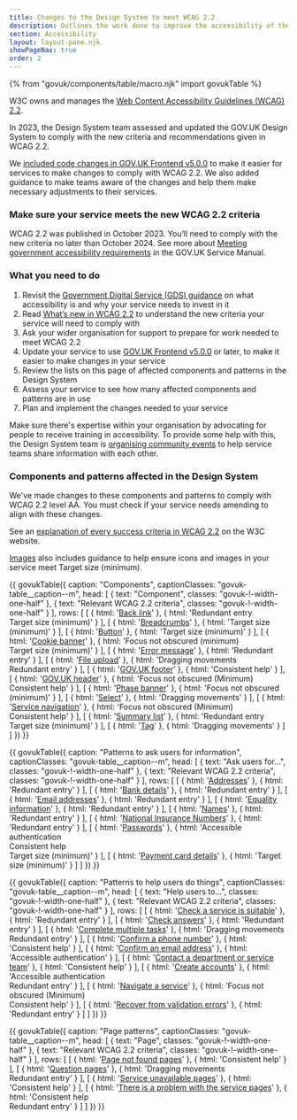 ```yaml
---
title: Changes to the Design System to meet WCAG 2.2
description: Outlines the work done to improve the accessibility of the GOV.UK Design System to meet WCAG 2.2 guidelines.
section: Accessibility
layout: layout-pane.njk
showPageNav: true
order: 2
---
```


{% from "govuk/components/table/macro.njk" import govukTable %}

W3C owns and manages the [Web Content Accessibility Guidelines (WCAG) 2.2](https://www.w3.org/TR/WCAG22/).

In 2023, the Design System team assessed and updated the GOV.UK Design System to comply with the new criteria and recommendations given in WCAG 2.2.

We [included code changes in GOV.UK Frontend v5.0.0](https://frontend.design-system.service.gov.uk/changes-to-govuk-frontend-v5/) to make it easier for services to make changes to comply with WCAG 2.2. We also added guidance to make teams aware of the changes and help them make necessary adjustments to their services.

### Make sure your service meets the new WCAG 2.2 criteria

WCAG 2.2 was published in October 2023. You’ll need to comply with the new criteria no later than October 2024. See more about [Meeting government accessibility requirements](https://www.gov.uk/service-manual/helping-people-to-use-your-service/understanding-wcag) in the GOV.UK Service Manual.

### What you need to do

1. Revisit the [Government Digital Service (GDS) guidance](https://www.gov.uk/guidance/accessibility-requirements-for-public-sector-websites-and-apps) on what accessibility is and why your service needs to invest in it
2. Read [What’s new in WCAG 2.2](https://www.w3.org/WAI/standards-guidelines/wcag/new-in-22/) to understand the new criteria your service will need to comply with
3. Ask your wider organisation for support to prepare for work needed to meet WCAG 2.2
4. Update your service to use [GOV.UK Frontend v5.0.0](https://frontend.design-system.service.gov.uk/changes-to-govuk-frontend-v5/) or later, to make it easier to make changes in your service
5. Review the lists on this page of affected components and patterns in the Design System
6. Assess your service to see how many affected components and patterns are in use
7. Plan and implement the changes needed to your service

Make sure there's expertise within your organisation by advocating for people to receive training in accessibility. To provide some help with this, the Design System team is [organising community events](/community/) to help service teams share information with each other.

### Components and patterns affected in the Design System

We've made changes to these components and patterns to comply with WCAG 2.2 level AA. You must check if your service needs amending to align with these changes.

See an [explanation of every success criteria in WCAG 2.2](https://www.w3.org/WAI/standards-guidelines/wcag/new-in-22/) on the W3C website.

[Images](/styles/images/) also includes guidance to help ensure icons and images in your service meet Target size (minimum).

{{ govukTable({
  caption: "Components",
  captionClasses: "govuk-table__caption--m",
  head: [
    {
      text: "Component",
      classes: "govuk-!-width-one-half"
    },
    {
      text: "Relevant WCAG 2.2 criteria",
      classes: "govuk-!-width-one-half"
    }
  ],
  rows: [
    [
      {
        html: '<a href="/components/back-link/">Back link</a>'
      },
      {
        html: 'Redundant entry<br>Target size (minimum)'
      }
    ],
    [
      {
        html: '<a href="/components/breadcrumbs/">Breadcrumbs</a>'
      },
      {
        html: 'Target size (minimum)'
      }
    ],
    [
      {
        html: '<a href="/components/button/">Button</a>'
      },
      {
        html: 'Target size (minimum)'
      }
    ],
    [
      {
        html: '<a href="/components/cookie-banner/">Cookie banner</a>'
      },
      {
        html: 'Focus not obscured (minimum)<br>Target size (minimum)'
      }
    ],
    [
      {
        html: '<a href="/components/error-message/">Error message</a>'
      },
      {
        html: 'Redundant entry'
      }
    ],
    [
      {
        html: '<a href="/components/file-upload/">File upload</a>'
      },
      {
        html: 'Dragging movements<br>Redundant entry'
      }
    ],
    [
      {
        html: '<a href="/components/footer/">GOV.UK footer</a>'
      },
      {
        html: 'Consistent help'
      }
    ],
    [
      {
        html: '<a href="/components/header/">GOV.UK header</a>'
      },
      {
        html: 'Focus not obscured (Minimum)<br>Consistent help'
      }
    ],
    [
      {
        html: '<a href="/components/phase-banner/">Phase banner</a>'
      },
      {
        html: 'Focus not obscured (minimum)'
      }
    ],
    [
      {
        html: '<a href="/components/select/">Select</a>'
      },
      {
        html: 'Dragging movements'
      }
    ],
    [
      {
        html: '<a href="/components/service-navigation/">Service navigation</a>'
      },
      {
        html: 'Focus not obscured (Minimum)<br>Consistent help'
      }
    ],
    [
      {
        html: '<a href="/components/summary-list/">Summary list</a>'
      },
      {
        html: 'Redundant entry<br>Target size (minimum)'
      }
    ],
    [
      {
        html: '<a href="/components/tag/">Tag</a>'
      },
      {
        html: 'Dragging movements'
      }
    ]
  ]
}) }}

{{ govukTable({
  caption: "Patterns to ask users for information",
  captionClasses: "govuk-table__caption--m",
  head: [
    {
      text: "Ask users for...",
      classes: "govuk-!-width-one-half"
    },
    {
      text: "Relevant WCAG 2.2 criteria",
      classes: "govuk-!-width-one-half"
    }
  ],
  rows: [
    [
      {
        html: '<a href="/patterns/addresses/">Addresses</a>'
      },
      {
        html: 'Redundant entry'
      }
    ],
    [
      {
        html: '<a href="/patterns/bank-details/">Bank details</a>'
      },
      {
        html: 'Redundant entry'
      }
    ],
    [
      {
        html: '<a href="/patterns/email-addresses/">Email addresses</a>'
      },
      {
        html: 'Redundant entry'
      }
    ],
    [
      {
        html: '<a href="/patterns/equality-information/">Equality information</a>'
      },
      {
        html: 'Redundant entry'
      }
    ],
    [
      {
        html: '<a href="/patterns/names/">Names</a>'
      },
      {
        html: 'Redundant entry'
      }
    ],
    [
      {
        html: '<a href="/patterns/national-insurance-numbers/">National Insurance Numbers</a>'
      },
      {
        html: 'Redundant entry'
      }
    ],
    [
      {
        html: '<a href="/patterns/passwords/">Passwords</a>'
      },
      {
        html: 'Accessible authentication<br>Consistent help<br>Target size (minimum)'
      }
    ],
    [
      {
        html: '<a href="/patterns/payment-card-details/">Payment card details</a>'
      },
      {
        html: 'Target size (minimum)'
      }
    ]
  ]
}) }}

{{ govukTable({
  caption: "Patterns to help users do things",
  captionClasses: "govuk-table__caption--m",
  head: [
    {
      text: "Help users to...",
      classes: "govuk-!-width-one-half"
    },
    {
      text: "Relevant WCAG 2.2 criteria",
      classes: "govuk-!-width-one-half"
    }
  ],
  rows: [
    [
      {
        html: '<a href="/patterns/check-a-service-is-suitable/">Check a service is suitable</a>'
      },
      {
        html: 'Redundant entry'
      }
    ],
    [
      {
        html: '<a href="/patterns/check-answers/">Check answers</a>'
      },
      {
        html: 'Redundant entry'
      }
    ],
    [
      {
        html: '<a href="/patterns/complete-multiple-tasks/">Complete multiple tasks</a>'
      },
      {
        html: 'Dragging movements<br>Redundant entry'
      }
    ],
    [
      {
        html: '<a href="/patterns/confirm-a-phone-number/">Confirm a phone number</a>'
      },
      {
        html: 'Consistent help'
      }
    ],
    [
      {
        html: '<a href="/patterns/confirm-an-email-address/">Confirm an email address</a>'
      },
      {
        html: 'Accessible authentication'
      }
    ],
    [
      {
        html: '<a href="/patterns/contact-a-department-or-service-team/">Contact a department or service team</a>'
      },
      {
        html: 'Consistent help'
      }
    ],
    [
      {
        html: '<a href="/patterns/create-accounts/">Create accounts</a>'
      },
      {
        html: 'Accessible authentication<br>Redundant entry'
      }
    ],
    [
      {
        html: '<a href="/patterns/navigate-a-service/">Navigate a service</a>'
      },
      {
        html: 'Focus not obscured (Minimum)<br>Consistent help'
      }
    ],
    [
      {
        html: '<a href="/patterns/validation/">Recover from validation errors</a>'
      },
      {
        html: 'Redundant entry'
      }
    ]
  ]
}) }}

{{ govukTable({
  caption: "Page patterns",
  captionClasses: "govuk-table__caption--m",
  head: [
    {
      text: "Page",
      classes: "govuk-!-width-one-half"
    },
    {
      text: "Relevant WCAG 2.2 criteria",
      classes: "govuk-!-width-one-half"
    }
  ],
  rows: [
    [
      {
        html: '<a href="/patterns/page-not-found-pages/">Page not found pages</a>'
      },
      {
        html: 'Consistent help'
      }
    ],
    [
      {
        html: '<a href="/patterns/question-pages/">Question pages</a>'
      },
      {
        html: 'Dragging movements<br>Redundant entry'
      }
    ],
    [
      {
        html: '<a href="/patterns/service-unavailable-pages/">Service unavailable pages</a>'
      },
      {
        html: 'Consistent help'
      }
    ],
    [
      {
        html: '<a href="/patterns/problem-with-the-service-pages/">There is a problem with the service pages</a>'
      },
      {
        html: 'Consistent help<br>Redundant entry'
      }
    ]
  ]
}) }}
